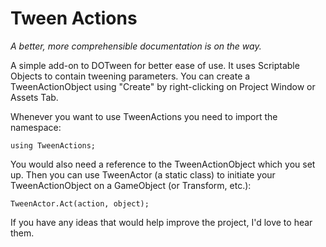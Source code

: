 # Tween Actions
*A better, more comprehensible documentation is on the way.*

 A simple add-on to DOTween for better ease of use. It uses Scriptable Objects to contain tweening parameters.
You can create a TweenActionObject using "Create" by right-clicking on Project Window or Assets Tab.

Whenever you want to use TweenActions you need to import the namespace:
```
using TweenActions;
```
You would also need a reference to the TweenActionObject which you set up.
Then you can use TweenActor (a static class) to initiate your TweenActionObject on a GameObject (or Transform, etc.):
```
TweenActor.Act(action, object);
```

If you have any ideas that would help improve the project, I'd love to hear them.
